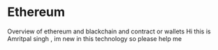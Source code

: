 # Ethereum
Overview of ethereum and blackchain and contract or wallets
Hi this is Amritpal singh , im new in this technology so please help me
